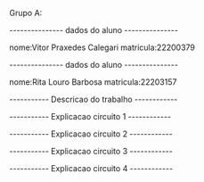 ﻿Grupo A:
 
--------------- dados do aluno ---------------

nome:Vitor Praxedes Calegari
matricula:22200379

--------------- dados do aluno ---------------

nome:Rita Louro Barbosa
matricula:22203157

----------- Descricao do trabalho ------------

----------- Explicacao circuito 1 ------------

----------- Explicacao circuito 2 ------------

----------- Explicacao circuito 3 ------------

----------- Explicacao circuito 4 ------------
